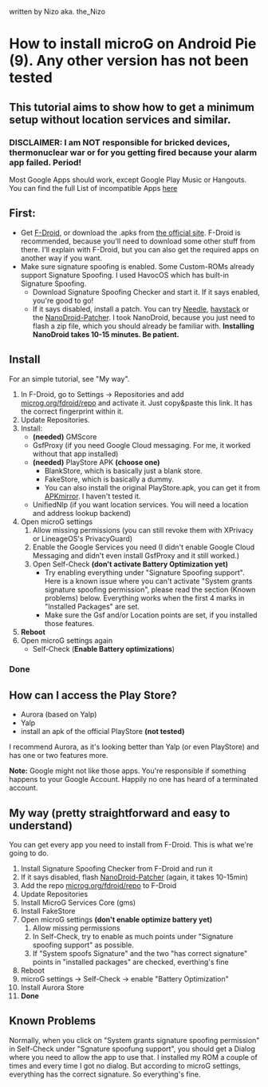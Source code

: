 written by Nizo aka. the_Nizo

How to install microG on Android Pie (9). Any other version has not been tested
===

## This tutorial aims to show how to get a minimum setup without location services and similar.
### DISCLAIMER: I am NOT responsible for bricked devices, thermonuclear war or for you getting fired because your alarm app failed. Period!

Most Google Apps should work, except Google Play Music or Hangouts. You can find the full List of incompatible Apps [here](https://github.com/microg/android_packages_apps_GmsCore/wiki/Problem-Apps)

## First:
* Get [F-Droid](https://f-droid.org/), or download the .apks from [the official site](https://microg.org/download.html). F-Droid is recommended, because you'll need to download some other stuff from there. I'll explain with F-Droid, but you can also get the required apps on another way if you want.
* Make sure signature spoofing is enabled. Some Custom-ROMs already support Signature Spoofing. I used HavocOS which has built-in Signature Spoofing.
	* Download Signature Spoofing Checker and start it. If it says enabled, you're good to go!
	* If it says disabled, install a patch. You can try [Needle](https://github.com/moosd/Needle), [haystack](https://github.com/Lanchon/haystack) or the [NanoDroid-Patcher](https://github.com/Nanolx/NanoDroid). I took NanoDroid, because you just need to flash a zip file, which you should already be familiar with. **Installing NanoDroid takes 10-15 minutes. Be patient.**

## Install
For an simple tutorial, see "My way".
1. In F-Droid, go to Settings -> Repositories and add [microg.org/fdroid/repo](https://microg.org/fdroid/repo?fingerprint=9BD06727E62796C0130EB6DAB39B73157451582CBD138E86C468ACC395D14165) and activate it. Just copy&paste this link. It has the correct fingerprint within it.
2. Update Repositories.
3. Install:
	* **(needed)** GMScore
	* GsfProxy (if you need Google Cloud messaging. For me, it worked without that app installed)
	* **(needed)** PlayStore APK **(choose one)**
		* BlankStore, which is basically just a blank store.
		* FakeStore, which is basically a dummy.
		* You can also install the original PlayStore.apk, you can get it from [APKmirror](apkmirror.com). I haven't tested it.
	* UnifiedNlp (if you want location services. You will need a location and address lookup backend)
4. Open microG settings
	1. Allow missing permissions (you can still revoke them with XPrivacy or LineageOS's PrivacyGuard)
	2. Enable the Google Services you need (I didn't enable Google Cloud Messaging and didn't even install GsfProxy and it still worked.)
	3. Open Self-Check **(don't activate Battery Optimization yet)**
		* Try enabling everything under "Signature Spoofing support". Here is a known issue where you can't activate "System grants signature spoofing permission", please read the section (Known problems) below. Everything works when the first 4 marks in "Installed Packages" are set.
		* Make sure the Gsf and/or Location points are set, if you installed those features.
5. **Reboot**
6. Open microG settings again
	* Self-Check (**Enable Battery optimizations**)
### Done

## How can I access the Play Store?
* Aurora (based on Yalp)
* Yalp
* install an apk of the official PlayStore **(not tested)**

I recommend Aurora, as it's looking better than Yalp (or even PlayStore) and has one or two features more.

**Note:** Google might not like those apps. You're responsible if something happens to your Google Account. Happily no one has heard of a terminated account.

## My way (pretty straightforward and easy to understand)
You can get every app you need to install from F-Droid. This is what we're going to do.
1. Install Signature Spoofing Checker from F-Droid and run it
2. If it says disabled, flash [NanoDroid-Patcher](https://github.com/Nanolx/NanoDroid) (again, it takes 10-15min)
3. Add the repo [microg.org/fdroid/repo](https://microg.org/fdroid/repo?fingerprint=9BD06727E62796C0130EB6DAB39B73157451582CBD138E86C468ACC395D14165) to F-Droid
4. Update Repositories
5. Install MicroG Services Core (gms)
6. Install FakeStore
7. Open microG settings **(don't enable optimize battery yet)**
	1. Allow missing permissions
	2. In Self-Check, try to enable as much points under "Signature spoofing support" as possible.
	3. If "System spoofs Signature" and the two "has correct signature" points in "installed packages" are checked, everthing's fine
8. Reboot
9. microG settings -> Self-Check -> enable "Battery Optimization"
9. Install Aurora Store
10. **Done**

## Known Problems

Normally, when you click on "System grants signature spoofing permission" in Self-Check under "Sgnature spoofung support", you should get a Dialog where you need to allow the app to use that. I installed my ROM a couple of times and every time I got no dialog. But according to microG settings, everything has the correct signature. So everything's fine.
